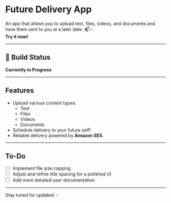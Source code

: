 # Future Delivery App

An app that allows you to upload text, files, videos, and documents and have them sent to you at a later date. 📬✨  
**Try it now!**

---

## 🚧 Build Status  
**Currently in Progress**

---

## Features  
- Upload various content types:
  - Text  
  - Files  
  - Videos  
  - Documents  
- Schedule delivery to your future self!  
- Reliable delivery powered by **Amazon SES**.

---

## To-Do  
- [ ] Implement file size capping  
- [ ] Adjust and refine title spacing for a polished UI  
- [ ] Add more detailed user documentation  

---

Stay tuned for updates! 💡
